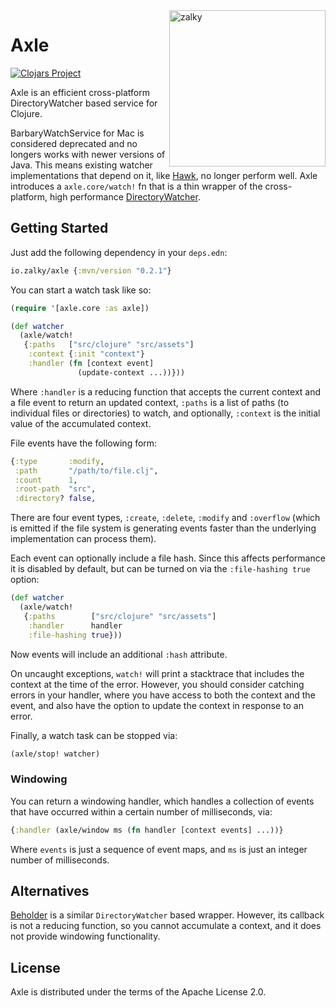 <img src="https://i.imgur.com/GH71uSi.png" title="zalky" align="right" width="250"/>

# Axle

[![Clojars Project](https://img.shields.io/clojars/v/io.zalky/axle?labelColor=blue&color=green&style=flat-square&logo=clojure&logoColor=fff)](https://clojars.org/io.zalky/axle)

Axle is an efficient cross-platform DirectoryWatcher based service
for Clojure.

BarbaryWatchService for Mac is considered deprecated and no longers
works with newer versions of Java. This means existing watcher
implementations that depend on it, like
[Hawk](https://github.com/wkf/hawk), no longer perform well. Axle
introduces a `axle.core/watch!` fn that is a thin wrapper of the
cross-platform, high performance
[DirectoryWatcher](https://github.com/gmethvin/directory-watcher).

## Getting Started

Just add the following dependency in your `deps.edn`:

```clj
io.zalky/axle {:mvn/version "0.2.1"}
```

You can start a watch task like so:

```clj
(require '[axle.core :as axle])

(def watcher
  (axle/watch!
   {:paths   ["src/clojure" "src/assets"]
    :context {:init "context"}
    :handler (fn [context event]
               (update-context ...))}))
```

Where `:handler` is a reducing function that accepts the current
context and a file event to return an updated context, `:paths` is a
list of paths (to individual files or directories) to watch, and
optionally, `:context` is the initial value of the accumulated
context.

File events have the following form:

```clj
{:type       :modify,
 :path       "/path/to/file.clj",
 :count      1,
 :root-path  "src",
 :directory? false,
```

There are four event types, `:create`, `:delete`, `:modify` and
`:overflow` (which is emitted if the file system is generating events
faster than the underlying implementation can process them).

Each event can optionally include a file hash. Since this affects
performance it is disabled by default, but can be turned on via the
`:file-hashing true` option:

```clj
(def watcher
  (axle/watch!
   {:paths        ["src/clojure" "src/assets"]
    :handler      handler
    :file-hashing true}))
```

Now events will include an additional `:hash` attribute.

On uncaught exceptions, `watch!` will print a stacktrace that includes
the context at the time of the error. However, you should consider
catching errors in your handler, where you have access to both the
context and the event, and also have the option to update the context
in response to an error.

Finally, a watch task can be stopped via:

```clj
(axle/stop! watcher)
```

### Windowing

You can return a windowing handler, which handles a collection of
events that have occurred within a certain number of milliseconds,
via:

```clj
{:handler (axle/window ms (fn handler [context events] ...))}
```
Where `events` is just a sequence of event maps, and `ms` is just an
integer number of milliseconds.

## Alternatives

[Beholder](https://github.com/nextjournal/beholder) is a similar
`DirectoryWatcher` based wrapper. However, its callback is not a
reducing function, so you cannot accumulate a context, and it does not
provide windowing functionality.

## License

Axle is distributed under the terms of the Apache License 2.0.
